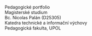 Pedagogické portfolio <br>
Magisterské studium <br>
Bc. Nicolas Palán (D25305) <br>
Katedra technické a informační výchovy <br>
Pedagogická fakulta, UPOL
